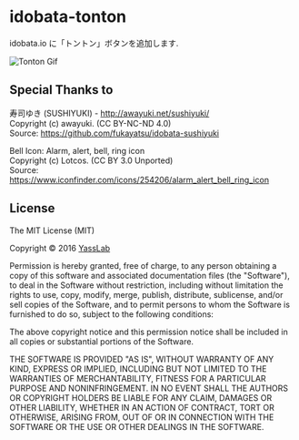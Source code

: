 idobata-tonton
=================

idobata.io に「トントン」ボタンを追加します.

![Tonton Gif](http://g.recordit.co/l005pym5z4.gif)

## Special Thanks to

寿司ゆき (SUSHIYUKI) - http://awayuki.net/sushiyuki/   
Copyright (c) awayuki. (CC BY-NC-ND 4.0)   
Source: https://github.com/fukayatsu/idobata-sushiyuki

Bell Icon: Alarm, alert, bell, ring icon   
Copyright (c) Lotcos. (CC BY 3.0 Unported)   
Source: https://www.iconfinder.com/icons/254206/alarm_alert_bell_ring_icon

## License

The MIT License (MIT)

Copyright &copy; 2016 [YassLab](http://yasslab.jp/)

Permission is hereby granted, free of charge, to any person obtaining a copy
of this software and associated documentation files (the "Software"), to deal
in the Software without restriction, including without limitation the rights
to use, copy, modify, merge, publish, distribute, sublicense, and/or sell
copies of the Software, and to permit persons to whom the Software is
furnished to do so, subject to the following conditions:

The above copyright notice and this permission notice shall be included in all
copies or substantial portions of the Software.

THE SOFTWARE IS PROVIDED "AS IS", WITHOUT WARRANTY OF ANY KIND, EXPRESS OR
IMPLIED, INCLUDING BUT NOT LIMITED TO THE WARRANTIES OF MERCHANTABILITY,
FITNESS FOR A PARTICULAR PURPOSE AND NONINFRINGEMENT. IN NO EVENT SHALL THE
AUTHORS OR COPYRIGHT HOLDERS BE LIABLE FOR ANY CLAIM, DAMAGES OR OTHER
LIABILITY, WHETHER IN AN ACTION OF CONTRACT, TORT OR OTHERWISE, ARISING FROM,
OUT OF OR IN CONNECTION WITH THE SOFTWARE OR THE USE OR OTHER DEALINGS IN THE
SOFTWARE.
